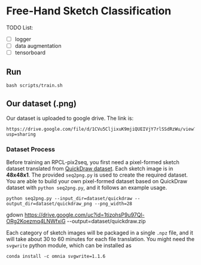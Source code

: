 # Free-Hand Sketch Classification

TODO List:
- [ ] logger
- [ ] data augmentation
- [ ] tensorboard

## Run
```
bash scripts/train.sh
```


## Our dataset (.png)
Our dataset is uploaded to google drive. The link is:
```
https://drive.google.com/file/d/1CVu5CljixuK9mjiQUEIVjY7rlSSdRzWu/view?usp=sharing
```

### Dataset Process

Before training an RPCL-pix2seq, you first need a pixel-formed sketch dataset translated from [QuickDraw dataset](https://quickdraw.withgoogle.com/data). Each sketch image is in **48x48x1**. The provided `seq2png.py` is used to create the required dataset. You are able to build your own pixel-formed dataset based on QuickDraw dataset with
``python seq2png.py``, and it follows an example usage.

```
python seq2png.py --input_dir=dataset/quickdraw --output_dir=dataset/quickdraw_png --png_width=28
```



gdown https://drive.google.com/uc?id=1tizohsP9u97Ql-ORg2Koezmq4LNWfxiG --output=dataset/quickdraw.zip

Each category of sketch images will be packaged in a single `.npz` file, and it will take about 30 to 60 minutes for each file translation. You might need the `svgwrite` python module, which can be installed as

```
conda install -c omnia svgwrite=1.1.6
```